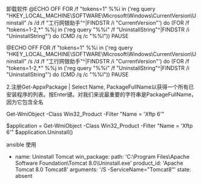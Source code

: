 卸载软件
@ECHO OFF
FOR /f "tokens=1" %%i in ('reg query "HKEY_LOCAL_MACHINE\SOFTWARE\Microsoft\Windows\CurrentVersion\Uninstall" /s /d /f "工行网银助手"^|FINDSTR /i "CurrentVersion"') do (FOR /f "tokens=1-2,*" %%j in ('reg query "%%i" /f "UninstallString"^|FINDSTR /i "UninstallString"') do (CMD /q /c "%%l"))
PAUSE


@ECHO OFF
FOR /f "tokens=1" %%i in ('reg query "HKEY_LOCAL_MACHINE\SOFTWARE\Microsoft\Windows\CurrentVersion\Uninstall" /s /d /f "工行网银助手"^|FINDSTR /i "CurrentVersion"') do (FOR /f "tokens=1-2,*" %%j in ('reg query "%%i" /f "UninstallString"^|FINDSTR /i "UninstallString"') do (CMD /q /c "%%l"))
PAUSE

2.注册Get-AppxPackage | Select Name, PackageFullName以获得一个所有已安装程序的列表。按Enter键。对我们来说最重要的字符串是PackageFullName，因为它包含全名

Get-WmiObject -Class Win32_Product -Filter "Name = 'Xftp 6'"

$application = Get-WmiObject -Class Win32_Product -Filter "Name = 'Xftp 6'"
$application.Uninstall()


ansible 使用

- name: Uninstall Tomcat
  win_package:
    path: 'C:\Program Files\Apache Software Foundation\Tomcat 8.0\Uninstall.exe'
    product_id: 'Apache Tomcat 8.0 Tomcat8'
    arguments: '/S -ServiceName="Tomcat8"'
    state: absent